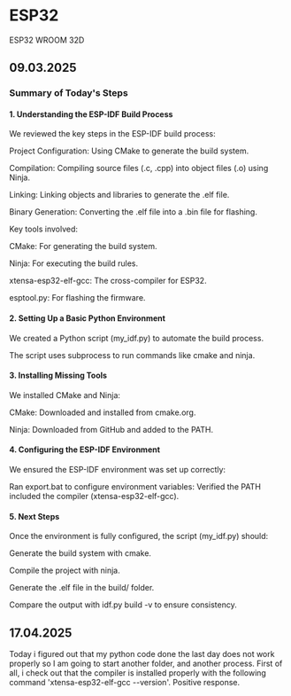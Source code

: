 # ESP32

ESP32 WROOM 32D

## 09.03.2025

### Summary of Today's Steps

#### 1. Understanding the ESP-IDF Build Process

We reviewed the key steps in the ESP-IDF build process:

Project Configuration: Using CMake to generate the build system.

Compilation: Compiling source files (.c, .cpp) into object files (.o) using Ninja.

Linking: Linking objects and libraries to generate the .elf file.

Binary Generation: Converting the .elf file into a .bin file for flashing.

Key tools involved:

CMake: For generating the build system.

Ninja: For executing the build rules.

xtensa-esp32-elf-gcc: The cross-compiler for ESP32.

esptool.py: For flashing the firmware.

#### 2. Setting Up a Basic Python Environment

We created a Python script (my_idf.py) to automate the build process.

The script uses subprocess to run commands like cmake and ninja.

#### 3. Installing Missing Tools

We installed CMake and Ninja:

CMake: Downloaded and installed from cmake.org.

Ninja: Downloaded from GitHub and added to the PATH.

#### 4. Configuring the ESP-IDF Environment

We ensured the ESP-IDF environment was set up correctly:

Ran export.bat to configure environment variables:
Verified the PATH included the compiler (xtensa-esp32-elf-gcc).

#### 5. Next Steps

Once the environment is fully configured, the script (my_idf.py) should:

Generate the build system with cmake.

Compile the project with ninja.

Generate the .elf file in the build/ folder.

Compare the output with idf.py build -v to ensure consistency.

## 17.04.2025

Today i figured out that my python code done the last day does not work properly so I am going to start another folder, and another process.
First of all, i check out that the compiler is installed properly with the following command 'xtensa-esp32-elf-gcc --version'. Positive response.
